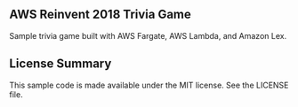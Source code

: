 ## AWS Reinvent 2018 Trivia Game

Sample trivia game built with AWS Fargate, AWS Lambda, and Amazon Lex.

## License Summary

This sample code is made available under the MIT license. See the LICENSE file.
